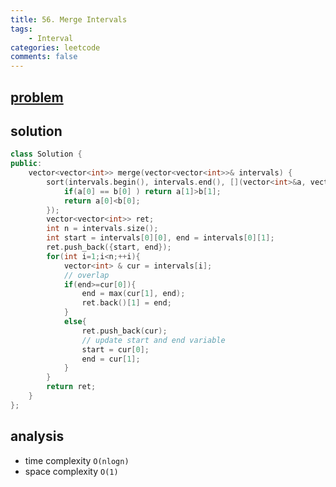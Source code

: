 ```yaml
---
title: 56. Merge Intervals
tags:  
    - Interval
categories: leetcode
comments: false
---
```



## [problem](https://leetcode.com/problems/merge-intervals/)

## solution

```c++
class Solution {
public:
    vector<vector<int>> merge(vector<vector<int>>& intervals) {
        sort(intervals.begin(), intervals.end(), [](vector<int>&a, vector<int>& b){
            if(a[0] == b[0] ) return a[1]>b[1];
            return a[0]<b[0];
        });
        vector<vector<int>> ret;
        int n = intervals.size();
        int start = intervals[0][0], end = intervals[0][1];
        ret.push_back({start, end});
        for(int i=1;i<n;++i){
            vector<int> & cur = intervals[i];
            // overlap
            if(end>=cur[0]){
                end = max(cur[1], end);
                ret.back()[1] = end;
            }
            else{
                ret.push_back(cur);
                // update start and end variable
                start = cur[0];
                end = cur[1];
            }
        }
        return ret;
    }
};
```

## analysis
- time complexity `O(nlogn)`
- space complexity `O(1)`